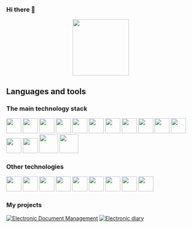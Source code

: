 ### Hi there 👋

<p align='center'>
   <a href="https://github-readme-stats.vercel.app/api?username=maksim25y&show_icons=true&count_private=true">
       <img height=150 src="https://github-readme-stats.vercel.app/api?username=maksim25y&show_icons=true&count_private=true"/></a>
</p>

## Languages and tools

### The main technology stack
<div>
   <img src="https://cdn.jsdelivr.net/gh/devicons/devicon/icons/java/java-original-wordmark.svg" wigth="40" height="40"/>
   <img src="https://cdn.jsdelivr.net/gh/devicons/devicon/icons/spring/spring-original-wordmark.svg" wigth="40" height="40"/>
   <img src="https://cdn.jsdelivr.net/gh/devicons/devicon/icons/intellij/intellij-original.svg" wigth="40" height="40"/>
   <img src="https://cdn.jsdelivr.net/gh/devicons/devicon/icons/tomcat/tomcat-original-wordmark.svg" wigth="40" height="40"/>
   <img src="https://cdn.jsdelivr.net/gh/devicons/devicon/icons/apachekafka/apachekafka-original-wordmark.svg" wigth="40" height="40"/>
   <img src="https://cdn.jsdelivr.net/gh/devicons/devicon/icons/github/github-original-wordmark.svg" wigth="40" height="40"/>
   <img src="https://cdn.jsdelivr.net/gh/devicons/devicon/icons/grafana/grafana-original-wordmark.svg" wigth="40" height="40"/>
   <img src="https://cdn.jsdelivr.net/gh/devicons/devicon/icons/prometheus/prometheus-original-wordmark.svg" wigth="40" height="40"/>
   <img src="https://cdn.jsdelivr.net/gh/devicons/devicon/icons/docker/docker-original-wordmark.svg" wigth="40" height="40"/>
   <img src="https://cdn.jsdelivr.net/gh/devicons/devicon/icons/maven/maven-original-wordmark.svg" wigth="40" height="40"/>
   <img src="https://cdn.jsdelivr.net/gh/devicons/devicon/icons/git/git-original-wordmark.svg" wigth="40" height="40"/>
   <img src="https://cdn.jsdelivr.net/gh/devicons/devicon/icons/postgresql/postgresql-original-wordmark.svg" wigth="40" height="40"/>
   <img src="https://cdn.jsdelivr.net/gh/devicons/devicon/icons/hibernate/hibernate-original-wordmark.svg" wigth="40" height="40"/>
   <img src="https://cdn.jsdelivr.net/gh/devicons/devicon/icons/junit/junit-original-wordmark.svg" wigth="50" height="50"/>
   <img src="https://cdn.jsdelivr.net/gh/devicons/devicon/icons/swagger/swagger-original-wordmark.svg" wigth="50" height="50"/>
</div>

### Other technologies
<div>
   <img src="https://cdn.jsdelivr.net/gh/devicons/devicon/icons/csharp/csharp-original.svg" wigth="40" height="40"/>
   <img src="https://cdn.jsdelivr.net/gh/devicons/devicon/icons/javascript/javascript-original.svg" wigth="40" height="40"/>
   <img src="https://cdn.jsdelivr.net/gh/devicons/devicon/icons/angular/angular-original.svg" wigth="40" height="40"/>
   <img src="https://cdn.jsdelivr.net/gh/devicons/devicon/icons/scala/scala-plain-wordmark.svg" wigth="40" height="40"/>
   <img src="https://cdn.jsdelivr.net/gh/devicons/devicon/icons/bootstrap/bootstrap-original.svg" wigth="40" height="40"/>
   <img src="https://cdn.jsdelivr.net/gh/devicons/devicon/icons/css3/css3-original-wordmark.svg" wigth="40" height="40"/>
   <img src="https://cdn.jsdelivr.net/gh/devicons/devicon/icons/html5/html5-original-wordmark.svg" wigth="40" height="40"/>
   <img src="https://cdn.jsdelivr.net/gh/devicons/devicon/icons/kotlin/kotlin-original-wordmark.svg" wigth="40" height="40"/>
   <img src="https://cdn.jsdelivr.net/gh/devicons/devicon/icons/go/go-original-wordmark.svg" wigth="40" height="40"/>
</div>

### My projects
[![Electronic Document Management](https://github-readme-stats.vercel.app/api/pin/?username=maksim25y&repo=CaseLabProject&theme=radical)](https://github.com/maksim25y/CaseLabProject)
[![Electronic diary](https://github-readme-stats.vercel.app/api/pin/?username=maksim25y&repo=ProjectNaumen&theme=radical)](https://github.com/maksim25y/ProjectNaumen)
